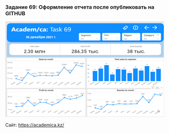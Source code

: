 
<h3>Задание 69: Оформление отчета после опубликовать на GITHUB</h3>
<img src="Урок 69. GIF.gif" width="500" height="300" alt="task_69"/>
<p>Сайт: <a href="https://academica.kz/">https://academica.kz/</a></p>

